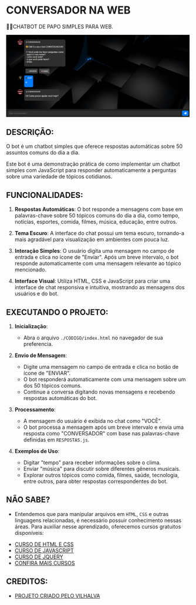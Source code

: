 # CONVERSADOR NA WEB
👨‍🏫CHATBOT DE PAPO SIMPLES PARA WEB.

<img src="FOTO.png" align="center" width="500"> <br>

## DESCRIÇÃO:
O bot é um chatbot simples que oferece respostas automáticas sobre 50 assuntos comuns do dia a dia. 

Este bot é uma demonstração prática de como implementar um chatbot simples com JavaScript para responder automaticamente a perguntas sobre uma variedade de tópicos cotidianos.

## FUNCIONALIDADES:
1. **Respostas Automáticas**: O bot responde a mensagens com base em palavras-chave sobre 50 tópicos comuns do dia a dia, como tempo, notícias, esportes, comida, filmes, música, educação, entre outros.

2. **Tema Escuro**: A interface do chat possui um tema escuro, tornando-a mais agradável para visualização em ambientes com pouca luz.

3. **Interação Simples**: O usuário digita uma mensagem no campo de entrada e clica no ícone de "Enviar". Após um breve intervalo, o bot responde automaticamente com uma mensagem relevante ao tópico mencionado.

4. **Interface Visual**: Utiliza HTML, CSS e JavaScript para criar uma interface de chat responsiva e intuitiva, mostrando as mensagens dos usuários e do bot.

## EXECUTANDO O PROJETO:
1. **Inicialização**:
   - Abra o arquivo `./CODIGO/index.html` no navegador de sua preferencia.

2. **Envio de Mensagem**:
   - Digite uma mensagem no campo de entrada e clica no botão de ícone de "ENVIAR".
   - O bot responderá automaticamente com uma mensagem sobre um dos 50 tópicos comuns.
   - Continue a conversa digitando novas mensagens e recebendo respostas automáticas do bot.

3. **Processamento**:
   - A mensagem do usuário é exibida no chat como "VOCÊ".
   - O bot processa a mensagem após um breve intervalo e envia uma resposta como "CONVERSADOR" com base nas palavras-chave definidas em `RESPOSTAS.js`.

4. **Exemplos de Uso**:
   - Digitar "tempo" para receber informações sobre o clima.
   - Enviar "música" para discutir sobre diferentes gêneros musicais.
   - Explorar outros tópicos como comida, filmes, saúde, tecnologia, entre outros, para obter respostas correspondentes do bot.

## NÃO SABE?
- Entendemos que para manipular arquivos em `HTML`, `CSS` e outras linguagens relacionadas, é necessário possuir conhecimento nessas áreas. Para auxiliar nesse aprendizado, oferecemos cursos gratuitos disponíveis:
* [CURSO DE HTML E CSS](https://github.com/VILHALVA/CURSO-DE-HTML-E-CSS)
* [CURSO DE JAVASCRIPT](https://github.com/VILHALVA/CURSO-DE-JAVASCRIPT)
* [CURSO DE JQUERY](https://github.com/VILHALVA/CURSO-DE-JQUERY)
* [CONFIRA MAIS CURSOS](https://github.com/VILHALVA?tab=repositories&q=+topic:CURSO)

## CREDITOS:
- [PROJETO CRIADO PELO VILHALVA](https://github.com/VILHALVA)